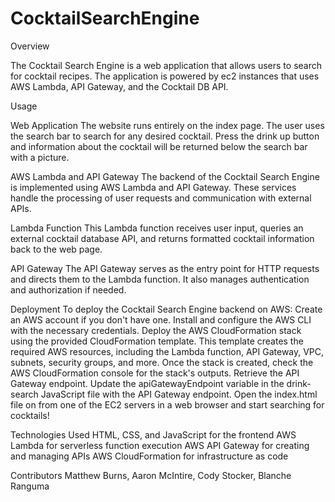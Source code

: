 # CocktailSearchEngine

Overview

The Cocktail Search Engine is a web application that allows users to search for cocktail recipes. The application is powered by ec2 instances that uses AWS Lambda, API Gateway, and the Cocktail DB API.

Usage

Web Application
    The website runs entirely on the index page. The user uses the search bar to search for any desired cocktail. Press the drink up button and information about the cocktail will be returned below the search bar with a picture.

AWS Lambda and API Gateway
The backend of the Cocktail Search Engine is implemented using AWS Lambda and API Gateway. These services handle the processing of user requests and communication with external APIs.

Lambda Function
This Lambda function receives user input, queries an external cocktail database API, and returns formatted cocktail information back to the web page.

API Gateway
The API Gateway serves as the entry point for HTTP requests and directs them to the Lambda function. It also manages authentication and authorization if needed.

Deployment
To deploy the Cocktail Search Engine backend on AWS:
    Create an AWS account if you don't have one.
    Install and configure the AWS CLI with the necessary credentials.
    Deploy the AWS CloudFormation stack using the provided CloudFormation template. This template creates the required AWS resources, including the Lambda function, API Gateway, VPC, subnets, security groups, and more.
    Once the stack is created, check the AWS CloudFormation console for the stack's outputs. Retrieve the API Gateway endpoint.
    Update the apiGatewayEndpoint variable in the drink-search JavaScript file with the API Gateway endpoint.
    Open the index.html file on from one of the EC2 servers in a web browser and start searching for cocktails!

Technologies Used
    HTML, CSS, and JavaScript for the frontend
    AWS Lambda for serverless function execution
    AWS API Gateway for creating and managing APIs
    AWS CloudFormation for infrastructure as code

Contributors
Matthew Burns, Aaron McIntire, Cody Stocker, Blanche Ranguma
